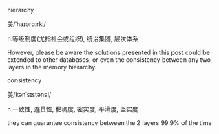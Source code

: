 hierarchy

美/ˈhaɪərɑːrki/

n.等级制度(尤指社会或组织), 统治集团, 层次体系

However, please be aware the solutions presented in this post could be extended to other databases, or even the consistency between any two layers in the memory hierarchy.





consistency

美/kənˈsɪstənsi/

n.一致性, 连贯性, 黏稠度, 密实度, 平滑度, 坚实度

they can guarantee consistency between the 2 layers 99.9% of the time

